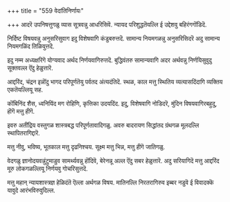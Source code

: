 +++
title = "559 वेदांतिनिर्णायः"

+++
आदरॆ उपनिषत्तुगळु व्यास सूत्रवन्नु आधरिसिवॆ. न्यायद परिशुद्धतॆयल्लि ई उद्देशवु बहिरंगगॊंडिदॆ.

निर्दिष्ट विषयवन्नु अनुसरिसुवाग इदु विशेषवागि कंडुबरुत्तदॆ. सामान्य नियमगळन्नु अनुसरिसिदरॆ अदु सामान्य नियमगळिंद तिळियुत्तदॆ.

इदु नम्म अध्यक्षरिगॆ योग्यवाद अर्थद निर्णयवागिरुत्तदॆ. बुद्धिवंतरु सामान्यवागि अदर अर्थवन्नु निर्णयिसुवुदु सूक्तवल्ल ऎंदु हेळुत्तारॆ.

आद्दरिंद, चंद्रन इन्नॊंदु भागद परिपूर्णतॆयु पर्वतद अंत्यदंतिदॆ. स्थळ, काल मत्तु स्थितिय व्यत्यासदिंदागि व्यक्तिय एकतॆयल्लियू सह.

कॊंबिनिंद शैस, ध्वनियिंद मग रोहिणि, कृत्तिका उदयदिंद. इदु, विशेषवागि नोडिदरॆ, मुंदिन विषयवागिरबहुदु, हॊगॆ मत्तु हीगॆ.

इवरु अतींद्रिय वस्तुगळ शास्त्रबद्ध परिपूर्णतावादिगळु. अवरु बादरायण सिद्धांतद ग्रंथगळ मूलदल्लि स्थापितरागिद्दारॆ.

मत्तु नीवु, भविष्य, भूतकाल मत्तु दृढनिश्चय. सूक्ष्म मत्तु भिन्न, मत्तु हीगॆ जातिगळु.

वेदगळु ज्ञानोदयवन्नुंटुमाडुव सामर्थ्यवन्नु हॊंदिवॆ, बेरेनन्नू अल्ल ऎंदु सबर हेळुत्तारॆ. अदु सरियागिदॆ मत्तु आद्दरिंद मूरु लोकगळल्लियू निर्णयवु गोचरिसुत्तदॆ.

मत्तु महान् न्यायशास्त्रज्ञ हेळिदंतॆ ऎल्ला अर्थगळ विषय. मातिनल्लि निरतरागिरुव इब्बर नडुवॆ ई विवादक्कॆ यावुदे आरंभविरुवुदिल्ल.

